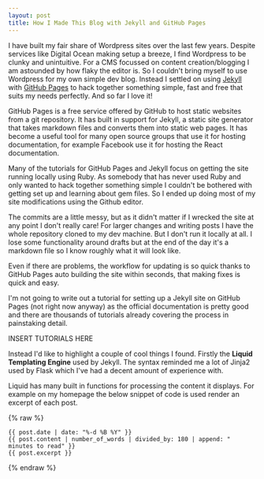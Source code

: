 ```yaml
---
layout: post
title: How I Made This Blog with Jekyll and GitHub Pages
---
```


I have built my fair share of Wordpress sites over the last few years. Despite services like Digital Ocean making setup a breeze, I find Wordpress to be clunky and unintuitive. For a CMS focussed on content creation/blogging I am astounded by how flaky the editor is. So I couldn't bring myself to use Wordpress for my own simple dev blog. Instead I settled on using [Jekyll](https://jekyllrb.com/) with [GitHub Pages](https://pages.github.com/) to hack together something simple, fast and free that suits my needs perfectly. And so far I love it!

GitHub Pages is a free service offered by GitHub to host static websites from a git repository. It has built in support for Jekyll, a static site generator that takes markdown files and converts them into static web pages. It has become a useful tool for many open source groups that use it for hosting documentation, for example Facebook use it for hosting the React documentation.

Many of the tutorials for GitHub Pages and Jekyll focus on getting the site running locally using Ruby. As somebody that has never used Ruby and only wanted to hack together something simple I couldn't be bothered with getting set up and learning about gem files. So I ended up doing most of my site modifications using the Github editor.

The commits are a little messy, but as it didn't matter if I wrecked the site at any point I don't really care! For larger changes and writing posts I have the whole repository cloned to my dev machine. But I don't run it locally at all. I lose some functionality around drafts but at the end of the day it's a markdown file so I know roughly what it will look like.

Even if there are problems, the workflow for updating is so quick thanks to GitHub Pages auto building the site within seconds, that making fixes is quick and easy.

I'm not going to write out a tutorial for setting up a Jekyll site on GitHub Pages (not right now anyway) as the official documentation is pretty good and there are thousands of tutorials already covering the process in painstaking detail.

INSERT TUTORIALS HERE

Instead I'd like to highlight a couple of cool things I found. Firstly the **Liquid Templating Engine** used by Jekyll. The syntax reminded me a lot of Jinja2 used by Flask which I've had a decent amount of experience with.

Liquid has many built in functions for processing the content it displays. For example on my homepage the below snippet of code is used render an excerpt of each post.

{% raw %}
```liquid
{{ post.date | date: "%-d %B %Y" }}
{{ post.content | number_of_words | divided_by: 180 | append: " minutes to read" }}
{{ post.excerpt }}
```
{% endraw %}
